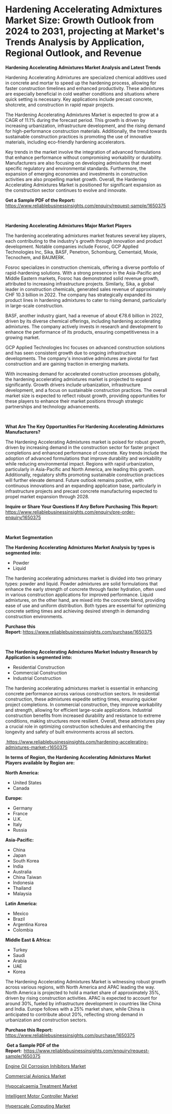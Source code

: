 <p><h1>Hardening Accelerating Admixtures Market Size: Growth Outlook from 2024 to 2031, projecting at Market's Trends Analysis by Application, Regional Outlook, and Revenue</h1></p><p><strong>Hardening Accelerating Admixtures Market Analysis and Latest Trends</strong></p>
<p><p>Hardening Accelerating Admixtures are specialized chemical additives used in concrete and mortar to speed up the hardening process, allowing for faster construction timelines and enhanced productivity. These admixtures are especially beneficial in cold weather conditions and situations where quick setting is necessary. Key applications include precast concrete, shotcrete, and construction in rapid repair projects.</p><p>The Hardening Accelerating Admixtures Market is expected to grow at a CAGR of 11.1% during the forecast period. This growth is driven by increasing urbanization, infrastructure development, and the rising demand for high-performance construction materials. Additionally, the trend towards sustainable construction practices is promoting the use of innovative materials, including eco-friendly hardening accelerators.</p><p>Key trends in the market involve the integration of advanced formulations that enhance performance without compromising workability or durability. Manufacturers are also focusing on developing admixtures that meet specific regulatory and environmental standards. Furthermore, the expansion of emerging economies and investments in construction activities are also propelling market growth. Overall, the Hardening Accelerating Admixtures Market is positioned for significant expansion as the construction sector continues to evolve and innovate.</p></p>
<p><strong>Get a Sample PDF of the Report:&nbsp;</strong> <a href="https://www.reliablebusinessinsights.com/enquiry/request-sample/1650375?utm_campaign=97&utm_medium=2&utm_source=Github&utm_content=ia&utm_term=18112024&utm_id=hardening-accelerating-admixtures">https://www.reliablebusinessinsights.com/enquiry/request-sample/1650375</a></p>
<p>&nbsp;</p>
<p><strong>Hardening Accelerating Admixtures Major Market Players</strong></p>
<p><p>The hardening accelerating admixtures market features several key players, each contributing to the industry's growth through innovation and product development. Notable companies include Fosroc, GCP Applied Technologies Inc, Sika, BASF, Penetron, Schomburg, Cementaid, Moxie, Tecnochem, and BAUMERK.</p><p>Fosroc specializes in construction chemicals, offering a diverse portfolio of rapid-hardening solutions. With a strong presence in the Asia-Pacific and Middle Eastern markets, Fosroc has demonstrated solid revenue growth, attributed to increasing infrastructure projects. Similarly, Sika, a global leader in construction chemicals, generated sales revenue of approximately CHF 10.3 billion in 2022. The company has strategically expanded its product lines in hardening admixtures to cater to rising demand, particularly in large-scale construction.</p><p>BASF, another industry giant, had a revenue of about €78.6 billion in 2022, driven by its diverse chemical offerings, including hardening accelerating admixtures. The company actively invests in research and development to enhance the performance of its products, ensuring competitiveness in a growing market.</p><p>GCP Applied Technologies Inc focuses on advanced construction solutions and has seen consistent growth due to ongoing infrastructure developments. The company's innovative admixtures are pivotal for fast construction and are gaining traction in emerging markets.</p><p>With increasing demand for accelerated construction processes globally, the hardening accelerating admixtures market is projected to expand significantly. Growth drivers include urbanization, infrastructure development, and a focus on sustainable construction practices. The overall market size is expected to reflect robust growth, providing opportunities for these players to enhance their market positions through strategic partnerships and technology advancements.</p></p>
<p>&nbsp;</p>
<p><strong>What Are The Key Opportunities For Hardening Accelerating Admixtures Manufacturers?</strong></p>
<p><p>The Hardening Accelerating Admixtures market is poised for robust growth, driven by increasing demand in the construction sector for faster project completions and enhanced performance of concrete. Key trends include the adoption of advanced formulations that improve durability and workability while reducing environmental impact. Regions with rapid urbanization, particularly in Asia-Pacific and North America, are leading this growth. Additionally, regulatory shifts promoting sustainable construction practices will further elevate demand. Future outlook remains positive, with continuous innovations and an expanding application base, particularly in infrastructure projects and precast concrete manufacturing expected to propel market expansion through 2028.</p></p>
<p><strong>Inquire or Share Your Questions If Any Before Purchasing This Report:</strong> <a href="https://www.reliablebusinessinsights.com/enquiry/pre-order-enquiry/1650375?utm_campaign=97&utm_medium=2&utm_source=Github&utm_content=ia&utm_term=18112024&utm_id=hardening-accelerating-admixtures">https://www.reliablebusinessinsights.com/enquiry/pre-order-enquiry/1650375</a></p>
<p>&nbsp;</p>
<p><strong>Market Segmentation</strong></p>
<p><strong>The Hardening Accelerating Admixtures Market Analysis by types is segmented into:</strong></p>
<p><ul><li>Powder</li><li>Liquid</li></ul></p>
<p><p>The hardening accelerating admixtures market is divided into two primary types: powder and liquid. Powder admixtures are solid formulations that enhance the early strength of concrete through faster hydration, often used in various construction applications for improved performance. Liquid admixtures, on the other hand, are mixed into the concrete blend, providing ease of use and uniform distribution. Both types are essential for optimizing concrete setting times and achieving desired strength in demanding construction environments.</p></p>
<p><strong>Purchase this Report:&nbsp;</strong><a href="https://www.reliablebusinessinsights.com/purchase/1650375?utm_campaign=97&utm_medium=2&utm_source=Github&utm_content=ia&utm_term=18112024&utm_id=hardening-accelerating-admixtures">https://www.reliablebusinessinsights.com/purchase/1650375</a></p>
<p>&nbsp;</p>
<p><strong>The Hardening Accelerating Admixtures Market Industry Research by Application is segmented into:</strong></p>
<p><ul><li>Residential Construction</li><li>Commercial Construction</li><li>Industrial Construction</li></ul></p>
<p><p>The hardening accelerating admixtures market is essential in enhancing concrete performance across various construction sectors. In residential construction, these admixtures expedite setting times, ensuring quicker project completions. In commercial construction, they improve workability and strength, allowing for efficient large-scale applications. Industrial construction benefits from increased durability and resistance to extreme conditions, making structures more resilient. Overall, these admixtures play a crucial role in optimizing construction schedules and enhancing the longevity and safety of built environments across all sectors.</p></p>
<p><a href="https://www.reliablebusinessinsights.com/hardening-accelerating-admixtures-market-r1650375?utm_campaign=97&utm_medium=2&utm_source=Github&utm_content=ia&utm_term=18112024&utm_id=hardening-accelerating-admixtures">&nbsp;https://www.reliablebusinessinsights.com/hardening-accelerating-admixtures-market-r1650375</a></p>
<p><strong>In terms of Region, the Hardening Accelerating Admixtures Market Players available by Region are:</strong></p>
<p>
    <p> <strong> North America: </strong>
        <ul>
            <li>United States</li>
            <li>Canada</li>
        </ul>
        </p> 
    <p> <strong> Europe: </strong>
        <ul>
            <li>Germany</li>
            <li>France</li>
            <li>U.K.</li>
            <li>Italy</li>
            <li>Russia</li>
        </ul>
        </p> 
    <p> <strong> Asia-Pacific: </strong>
        <ul>
            <li>China</li>
            <li>Japan</li>
            <li>South Korea</li>
            <li>India</li>
            <li>Australia</li>
            <li>China Taiwan</li>
            <li>Indonesia</li>
            <li>Thailand</li>
            <li>Malaysia</li>
        </ul>
        </p> 
    <p> <strong> Latin America: </strong>
        <ul>
            <li>Mexico</li>
            <li>Brazil</li>
            <li>Argentina Korea</li>
            <li>Colombia</li>
        </ul>
        </p> 
    <p> <strong> Middle East & Africa: </strong>
        <ul>
            <li>Turkey</li>
            <li>Saudi</li>
            <li>Arabia</li>
            <li>UAE</li>
            <li>Korea</li>
        </ul>
    </p>
    </p>
<p><p>The Hardening Accelerating Admixtures Market is witnessing robust growth across various regions, with North America and APAC leading the way. North America is projected to hold a market share of approximately 35%, driven by rising construction activities. APAC is expected to account for around 30%, fueled by infrastructure development in countries like China and India. Europe follows with a 25% market share, while China is anticipated to contribute about 20%, reflecting strong demand in urbanization and construction sectors.</p></p>
<p><strong>Purchase this Report: </strong><a href="https://www.reliablebusinessinsights.com/purchase/1650375?utm_campaign=97&utm_medium=2&utm_source=Github&utm_content=ia&utm_term=18112024&utm_id=hardening-accelerating-admixtures">https://www.reliablebusinessinsights.com/purchase/1650375</a></p>
<p>&nbsp;<strong>Get a Sample PDF of the Report:&nbsp;&nbsp;</strong><a href="https://www.reliablebusinessinsights.com/enquiry/request-sample/1650375?utm_campaign=97&utm_medium=2&utm_source=Github&utm_content=ia&utm_term=18112024&utm_id=hardening-accelerating-admixtures">https://www.reliablebusinessinsights.com/enquiry/request-sample/1650375</a></p>
<p><strong></strong></p>
<p><p><a href="https://github.com/ParvinKhatun77/Market-Research-Report-List-1/blob/main/engine-oil-corrosion-inhibitors-market.md?utm_campaign=97&utm_medium=2&utm_source=Github&utm_content=ia&utm_term=18112024&utm_id=hardening-accelerating-admixtures">Engine Oil Corrosion Inhibitors Market</a></p><p><a href="https://www.linkedin.com/pulse/commercial-avionics-market-revolution-2024-2031-trends-hwwxc?utm_campaign=97&utm_medium=2&utm_source=Github&utm_content=ia&utm_term=18112024&utm_id=hardening-accelerating-admixtures">Commercial Avionics Market</a></p><p><a href="https://issuu.com/reportprime-2/docs/hypocalcaemia-treatment-market-size_edc3b09113d473?utm_campaign=97&utm_medium=2&utm_source=Github&utm_content=ia&utm_term=18112024&utm_id=hardening-accelerating-admixtures">Hypocalcaemia Treatment Market</a></p><p><a href="https://www.linkedin.com/pulse/intelligent-motor-controller-market-strategic-insights-2od9c?utm_campaign=97&utm_medium=2&utm_source=Github&utm_content=ia&utm_term=18112024&utm_id=hardening-accelerating-admixtures">Intelligent Motor Controller Market</a></p><p><a href="https://issuu.com/reportprime-2/docs/hyperscale-computing-market-size-20_8dc411e5936cee?utm_campaign=97&utm_medium=2&utm_source=Github&utm_content=ia&utm_term=18112024&utm_id=hardening-accelerating-admixtures">Hyperscale Computing Market</a></p></p>